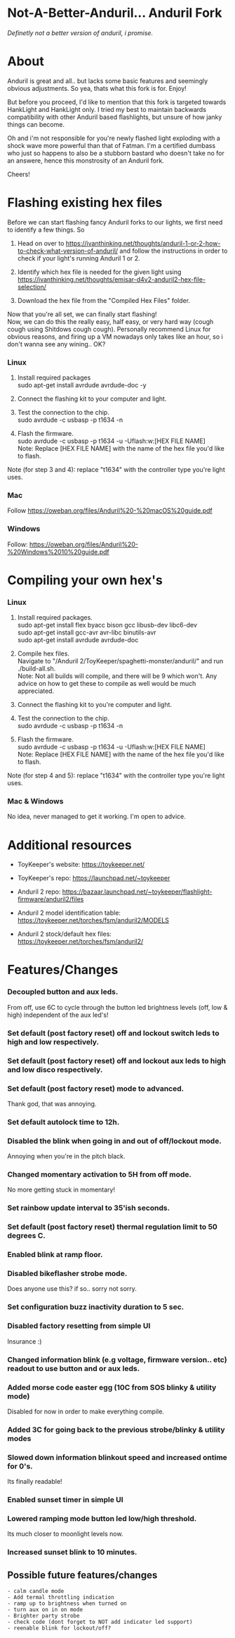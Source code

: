 # Not-A-Better-Anduril... Anduril Fork

###### Definetly not a better version of anduril, i promise.



# About
Anduril is great and all.. but lacks some basic features and seemingly obvious adjustments.
So yea, thats what this fork is for. Enjoy!

But before you proceed, I'd like to mention that this fork is targeted towards HankLight and HankLight only. I tried my best to maintain backwards compatibility with other Anduril based flashlights, but unsure of how janky things can become.

Oh and i'm not responsible for you're newly flashed light exploding with a shock wave more powerful than that of Fatman. I'm a certified dumbass who just so happens to also be a stubborn bastard who doesn't take no for an answere, hence this monstrosity of an Anduril fork.

Cheers!


# Flashing existing hex files

Before we can start flashing fancy Anduril forks to our lights, we first need to identify a few things. So

1. Head on over to https://ivanthinking.net/thoughts/anduril-1-or-2-how-to-check-what-version-of-anduril/ and follow the instructions in order to check if your light's running Anduril 1 or 2.

2. Identify which hex file is needed for the given light using https://ivanthinking.net/thoughts/emisar-d4v2-anduril2-hex-file-selection/

3. Download the hex file from the "Compiled Hex Files" folder.

Now that you're all set, we can finally start flashing!  
Now, we can do this the really easy, half easy, or very hard way (cough cough using Shitdows cough cough). Personally recommend Linux for obvious reasons, and firing up a VM nowadays only takes like an hour, so i don't wanna see any wining.. OK?

### Linux

1. Install required packages  
        sudo apt-get install avrdude avrdude-doc -y

2. Connect the flashing kit to your computer and light.

3. Test the connection to the chip.  
        sudo avrdude -c usbasp -p t1634 -n
    
3. Flash the firmware.  
        sudo avrdude -c usbasp -p t1634 -u -Uflash:w:[HEX FILE NAME]  
Note: Replace [HEX FILE NAME] with the name of the hex file you'd like to flash.

Note (for step 3 and 4): replace "t1634" with the controller type you're light uses.

### Mac
Follow https://oweban.org/files/Anduril%20-%20macOS%20guide.pdf


### Windows
Follow: https://oweban.org/files/Anduril%20-%20Windows%2010%20guide.pdf




# Compiling your own hex's

### Linux

1. Install required packages.  
        sudo apt-get install flex byacc bison gcc libusb-dev libc6-dev  
        sudo apt-get install gcc-avr avr-libc binutils-avr  
        sudo apt-get install avrdude avrdude-doc

2. Compile hex files.  
Navigate to "/Anduril 2/ToyKeeper/spaghetti-monster/anduril/" and run ./build-all.sh.  
Note: Not all builds will compile, and there will be 9 which won't. Any advice on how to get these to compile as well would be much appreciated.

3. Connect the flashing kit to you're computer and light.

4. Test the connection to the chip.  
        sudo avrdude -c usbasp -p t1634 -n
    
5. Flash the firmware.  
        sudo avrdude -c usbasp -p t1634 -u -Uflash:w:[HEX FILE NAME]  
Note: Replace [HEX FILE NAME] with the name of the hex file you'd like to flash.
    

Note (for step 4 and 5): replace "t1634" with the controller type you're light uses.

### Mac & Windows
No idea, never managed to get it working. I'm open to advice.


# Additional resources
  - ToyKeeper's website: https://toykeeper.net/

  - ToyKeeper's repo: https://launchpad.net/~toykeeper

  - Anduril 2 repo: https://bazaar.launchpad.net/~toykeeper/flashlight-firmware/anduril2/files

  - Anduril 2 model identification table: https://toykeeper.net/torches/fsm/anduril2/MODELS

  - Anduril 2 stock/default hex files: https://toykeeper.net/torches/fsm/anduril2/




# Features/Changes

### Decoupled button and aux leds.
From off, use 6C to cycle through the button led brightness levels (off, low & high) independent of the aux led's!

### Set default (post factory reset) off and lockout switch leds to high and low respectively.


### Set default (post factory reset) off and lockout aux leds to high and low disco respectively.


### Set default (post factory reset) mode to advanced.
Thank god, that was annoying.

### Set default autolock time to 12h.


### Disabled the blink when going in and out of off/lockout mode.
Annoying when you're in the pitch black.


### Changed momentary activation to 5H from off mode.
No more getting stuck in momentary!


### Set rainbow update interval to 35'ish seconds.


### Set default (post factory reset) thermal regulation limit to 50 degrees C.


### Enabled blink at ramp floor.


### Disabled bikeflasher strobe mode.
Does anyone use this? if so.. sorry not sorry.


### Set configuration buzz inactivity duration to 5 sec.


### Disabled factory resetting from simple UI
Insurance :)


### Changed information blink (e.g voltage, firmware version.. etc) readout to use button and or aux leds.


### Added morse code easter egg (10C from SOS blinky & utility mode)
Disabled for now in order to make everything compile.


### Added 3C for going back to the previous strobe/blinky & utility modes


### Slowed down information blinkout speed and increased ontime for 0's.
Its finally readable!


### Enabled sunset timer in simple UI


### Lowered ramping mode button led low/high threshold.
Its much closer to moonlight levels now.


### Increased sunset blink to 10 minutes.

## Possible future features/changes
    - calm candle mode
    - Add termal throttling indication
    - ramp up to brightness when turned on
    - turn aux on in on mode
    - Brighter party strobe
    - check code (dont forget to NOT add indicator led support)
    - reenable blink for lockout/off?